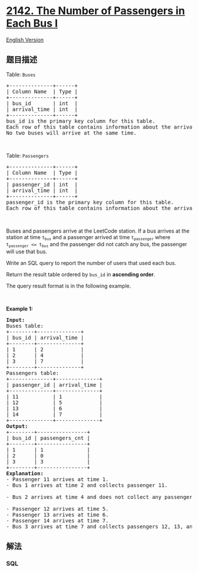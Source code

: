 # [2142. The Number of Passengers in Each Bus I](https://leetcode.cn/problems/the-number-of-passengers-in-each-bus-i)

[English Version](/solution/2100-2199/2142.The%20Number%20of%20Passengers%20in%20Each%20Bus%20I/README_EN.md)

## 题目描述

<!-- 这里写题目描述 -->

<p>Table: <code>Buses</code></p>

<pre>
+--------------+------+
| Column Name  | Type |
+--------------+------+
| bus_id       | int  |
| arrival_time | int  |
+--------------+------+
bus_id is the primary key column for this table.
Each row of this table contains information about the arrival time of a bus at the LeetCode station.
No two buses will arrive at the same time.
</pre>

<p>&nbsp;</p>

<p>Table: <code>Passengers</code></p>

<pre>
+--------------+------+
| Column Name  | Type |
+--------------+------+
| passenger_id | int  |
| arrival_time | int  |
+--------------+------+
passenger_id is the primary key column for this table.
Each row of this table contains information about the arrival time of a passenger at the LeetCode station.
</pre>

<p>&nbsp;</p>

<p>Buses and passengers arrive at the LeetCode station. If a bus arrives at the station at time <code>t<sub>bus</sub></code> and a passenger arrived at time <code>t<sub>passenger</sub></code> where <code>t<sub>passenger</sub> &lt;= t<sub>bus</sub></code> and the passenger did not catch any bus, the passenger will use that bus.</p>

<p>Write an SQL query to report the number of users that used each bus.</p>

<p>Return the result table ordered by <code>bus_id</code> in <strong>ascending order</strong>.</p>

<p>The query result format is in the following example.</p>

<p>&nbsp;</p>
<p><strong class="example">Example 1:</strong></p>

<pre>
<strong>Input:</strong> 
Buses table:
+--------+--------------+
| bus_id | arrival_time |
+--------+--------------+
| 1      | 2            |
| 2      | 4            |
| 3      | 7            |
+--------+--------------+
Passengers table:
+--------------+--------------+
| passenger_id | arrival_time |
+--------------+--------------+
| 11           | 1            |
| 12           | 5            |
| 13           | 6            |
| 14           | 7            |
+--------------+--------------+
<strong>Output:</strong> 
+--------+----------------+
| bus_id | passengers_cnt |
+--------+----------------+
| 1      | 1              |
| 2      | 0              |
| 3      | 3              |
+--------+----------------+
<strong>Explanation:</strong> 
- Passenger 11 arrives at time 1.
- Bus 1 arrives at time 2 and collects passenger 11.

- Bus 2 arrives at time 4 and does not collect any passengers.

- Passenger 12 arrives at time 5.
- Passenger 13 arrives at time 6.
- Passenger 14 arrives at time 7.
- Bus 3 arrives at time 7 and collects passengers 12, 13, and 14.
</pre>

## 解法

<!-- 这里可写通用的实现逻辑 -->

<!-- tabs:start -->

### **SQL**

<!-- 这里可写当前语言的特殊实现逻辑 -->

```sql

```

<!-- tabs:end -->
